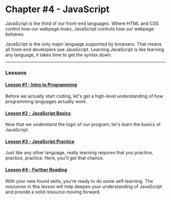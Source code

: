 # Chapter \#4 - JavaScript

JavaScript is the third of our front-end languages. Where HTML and CSS control how our webpage _looks_, JavaScript controls how our webpage _behaves_.

JavaScript is the only major language supported by browsers. That means all front-end developers use JavaScript. Learning JavaScript is like learning any language, it takes time to get the syntax down.

---

### Lessons

#### [Lesson \#1 - Intro to Programming](sub-modules/chapter4/lesson1.md)

Before we actually start coding, let's get a high-level understanding of how programming languages actually work.

#### [Lesson \#2 - JavaScript Basics](sub-modules/chapter4/lesson2.md)

Now that we understand the logic of our program, let's learn the basics of JavaScript.

#### [Lesson \#3 - JavaScript Practice](sub-modules/chapter4/lesson3.md)

Just like any other language, really learning requires that you practice, practice, practice. Here, you'll get that chance.

#### [Lesson \#4 - Further Reading](sub-modules/chapter4/lesson4.md)

With your new found skills, you're ready to do some self-learning. The resources in this lesson will help deepen your understanding of JavaScript and provide a solid resource moving forward.
